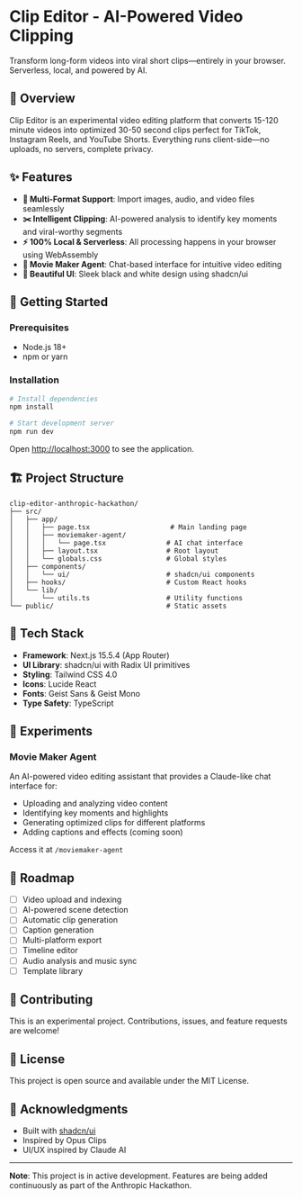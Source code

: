 # Clip Editor - AI-Powered Video Clipping

Transform long-form videos into viral short clips—entirely in your browser. Serverless, local, and powered by AI.

## 🎯 Overview

Clip Editor is an experimental video editing platform that converts 15-120 minute videos into optimized 30-50 second clips perfect for TikTok, Instagram Reels, and YouTube Shorts. Everything runs client-side—no uploads, no servers, complete privacy.

## ✨ Features

- **🎥 Multi-Format Support**: Import images, audio, and video files seamlessly
- **✂️ Intelligent Clipping**: AI-powered analysis to identify key moments and viral-worthy segments
- **⚡ 100% Local & Serverless**: All processing happens in your browser using WebAssembly
- **🤖 Movie Maker Agent**: Chat-based interface for intuitive video editing
- **🎨 Beautiful UI**: Sleek black and white design using shadcn/ui

## 🚀 Getting Started

### Prerequisites

- Node.js 18+
- npm or yarn

### Installation

```bash
# Install dependencies
npm install

# Start development server
npm run dev
```

Open [http://localhost:3000](http://localhost:3000) to see the application.

## 🏗️ Project Structure

```
clip-editor-anthropic-hackathon/
├── src/
│   ├── app/
│   │   ├── page.tsx                    # Main landing page
│   │   ├── moviemaker-agent/
│   │   │   └── page.tsx               # AI chat interface
│   │   ├── layout.tsx                 # Root layout
│   │   └── globals.css                # Global styles
│   ├── components/
│   │   └── ui/                        # shadcn/ui components
│   ├── hooks/                         # Custom React hooks
│   └── lib/
│       └── utils.ts                   # Utility functions
└── public/                            # Static assets
```

## 🎨 Tech Stack

- **Framework**: Next.js 15.5.4 (App Router)
- **UI Library**: shadcn/ui with Radix UI primitives
- **Styling**: Tailwind CSS 4.0
- **Icons**: Lucide React
- **Fonts**: Geist Sans & Geist Mono
- **Type Safety**: TypeScript

## 🧪 Experiments

### Movie Maker Agent

An AI-powered video editing assistant that provides a Claude-like chat interface for:

- Uploading and analyzing video content
- Identifying key moments and highlights
- Generating optimized clips for different platforms
- Adding captions and effects (coming soon)

Access it at `/moviemaker-agent`

## 🎯 Roadmap

- [ ] Video upload and indexing
- [ ] AI-powered scene detection
- [ ] Automatic clip generation
- [ ] Caption generation
- [ ] Multi-platform export
- [ ] Timeline editor
- [ ] Audio analysis and music sync
- [ ] Template library

## 🤝 Contributing

This is an experimental project. Contributions, issues, and feature requests are welcome!

## 📝 License

This project is open source and available under the MIT License.

## 🙏 Acknowledgments

- Built with [shadcn/ui](https://ui.shadcn.com/)
- Inspired by Opus Clips
- UI/UX inspired by Claude AI

---

**Note**: This project is in active development. Features are being added continuously as part of the Anthropic Hackathon.
